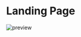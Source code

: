 # Landing Page

![preview](https://user-images.githubusercontent.com/37419848/136339713-f90f3571-1692-4c02-97ea-7f20900ceb65.png)
